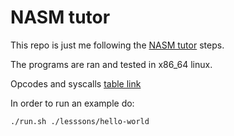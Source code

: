 # NASM tutor

This repo is just me following the [NASM tutor](https://asmtutor.com) steps.  

The programs are ran and tested in x86_64 linux.

Opcodes and syscalls [table link](https://chromium.googlesource.com/chromiumos/docs/+/HEAD/constants/syscalls.md#x86_64-64_bit)  

In order to run an example do:
```bash
./run.sh ./lesssons/hello-world
```